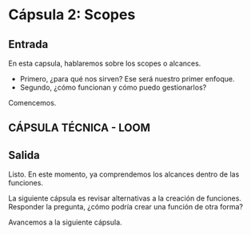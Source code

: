 # Cápsula 2: Scopes

## Entrada

En esta capsula, hablaremos sobre los scopes o alcances.

- Primero, ¿para qué nos sirven? Ese será nuestro primer enfoque.
- Segundo, ¿cómo funcionan y cómo puedo gestionarlos?

Comencemos.

## CÁPSULA TÉCNICA - LOOM



## Salida

Listo. En este momento, ya comprendemos los alcances dentro de las funciones.

La siguiente cápsula es revisar alternativas a la creación de funciones. Responder la pregunta, ¿cómo podría crear una función de otra forma?

Avancemos a la siguiente cápsula.